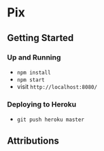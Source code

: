 # Pix

## Getting Started

### Up and Running
* `npm install`
* `npm start`
* visit `http://localhost:8080/`

### Deploying to Heroku

* `git push heroku master`

## Attributions
